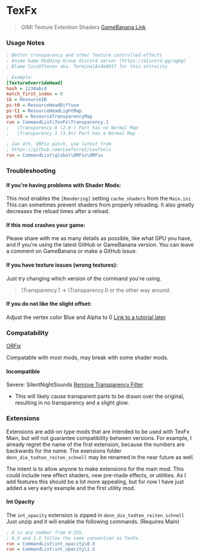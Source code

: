 # TexFx
> GIMI Texture Extention Shaders
[GameBanana Link](https://gamebanana.com/mods/485763)

### Usage Notes
```ini
; Better transparency and other Texture controlled effects
; Anime Game Modding Group discord server (https://discord.gg/agmg)
; Blame SinsOfSeven aka. TerminalAide0017 for this attrocity

; Example:
[TextureOverrideHead]
hash = 1234abcd
match_first_index = 0
ib = ResourceIB
ps-t0 = ResourceHeadDiffuse
ps-t1 = ResourceHeadLightMap
ps-t69 = ResourceTransparencyMap
run = CommandList\TexFx\Transparency.1
;   \Transparency.0 (2.9-) Part has no Normal Map
;   \Transparency.1 (3.0+) Part has a Normal Map

; Jan 4th, ORFix patch, use latest from
; https://github.com/LeoTorreZ/LeoTools
run = CommandList\global\ORFix\ORFix
```

### Troubleshooting

#### If you're having problems with Shader Mods:
This mod enables the `[Rendering]` setting `cache_shaders` from the `Main.ini`
This can sometimes prevent shaders from properly reloading.
It also greatly decreases the reload times after a reload.

#### If this mod crashes your game:
Please share with me as many details as possible, like what GPU you have, and if you're using the latest GitHub or GameBanana version.
You can leave a comment on GameBanana or make a GitHub Issue.

#### If you have texture issues (wrong textures):
Just try changing which version of the command you're using.
> \Transparency.1 -> \Transparency.0 or the other way around.

#### If you do not like the slight offset:
Adjust the vertex color Blue and Alpha to 0
[Link to a tutorial later]()


### Compatability
[ORFix](https://github.com/leotorrez/LeoTools/blob/main/releases/ORFix.ini)

Compatable with most mods, may break with some shader mods.

#### Incompatible
Severe: SilentNightSounds [Remove Transparency Filter](https://gamebanana.com/mods/406659)
- This will likely cause transparent parts to be drawn over the original, resulting in no transparency and a slight glow.

### Extensions
Extensions are add-on type mods that are intended to be used with TexFx Main, but will not guarantee compatibility between versions. For example, I already regret the name of the first extension, because the numbers are backwards for the name. The exensions folder `denn_die_todten_reiten_schnell` may be renamed in the near future as well.

The intent is to allow anyone to make extensions for the main mod. This could include new effect shaders, new pre-made effects, or utilities. As I add features this should be a lot more appealing, but for now I have just added a very early example and the first utility mod.

#### Int Opacity
The `int_opacity` extension is zipped in `denn_die_todten_reiten_schnell`
Just unzip and it will enable the following commands. (Requires Main)
```ini
; X is any number from 0-255, 
; 0.X and 1.X follow the same convention as TexFx.
run = CommandList\int_opacity\0.X
run = CommandList\int_opacity\1.X
```
